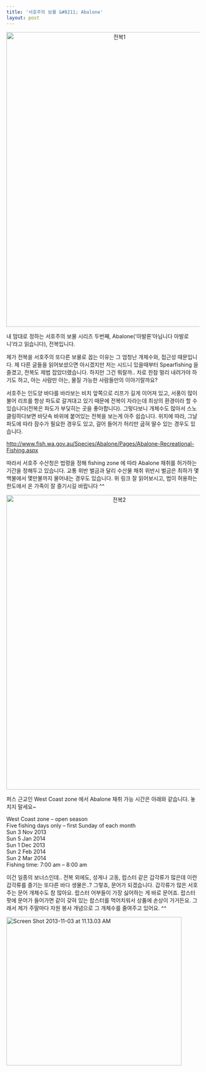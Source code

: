 ```yaml
---
title: '서호주의 보물 &#8211; Abalone'
layout: post
---
```

<p style="text-align: center;">
  <a href="http://w12ard.github.io/wp-content/uploads/2013/11/전복1.jpg"><img class="aligncenter  wp-image-684" alt="전복1" src="http://w12ard.github.io/wp-content/uploads/2013/11/전복1.jpg" width="574" height="768" /></a>
</p>

내 맘대로 정하는 서호주의 보물 시리즈 두번째, Abalone(‘아발론’아닙니다 아발로니’라고 읽습니다), 전복입니다.

제가 전복을 서호주의 또다른 보물로 꼽는 이유는 그 엄청난 개체수와, 접근성 때문입니다. 제 다른 글들을 읽어보셨으면 아시겠지만 저는 시드니 있을때부터 Spearfishing 을 즐겼고, 전복도 제법 잡았더랬습니다. 하지만 그건 뭐랄까.. 차로 한참 멀리 내려가야 하기도 하고, 아는 사람만 아는, 물질 가능한 사람들만의 이야기랄까요?

서호주는 인도양 바다를 바라보는 비치 앞쪽으로 리프가 길게 이어져 있고, 서풍이 많이 불어 리프를 항상 파도로 갈겨대고 있기 때문에 전복이 자라는데 최상의 환경이라 할 수 있습니다(전복은 파도가 부딪히는 곳을 좋아합니다). 그렇다보니 개체수도 많아서 스노클링하다보면 바닷속 바위에 붙어있는 전복을 보는게 아주 쉽습니다. 위치에 따라, 그날 파도에 따라 잠수가 필요한 경우도 있고, 걸어 들어가 허리만 굽혀 딸수 있는 경우도 있습니다.

http://www.fish.wa.gov.au/Species/Abalone/Pages/Abalone-Recreational-Fishing.aspx

따라서 서호주 수산청은 법령을 정해 fishing zone 에 따라 Abalone 채취를 허가하는 기간을 정해두고 있습니다. 교통 위반 벌금과 달리 수산물 채취 위반시 벌금은 최하가 몇백불에서 몇만불까지 물어내는 경우도 있습니다. 위 링크 잘 읽어보시고, 법이 허용하는 한도에서 온 가족이 잘 즐기시길 바랍니다 ^^

<p style="text-align: center;">
  <a href="http://w12ard.github.io/wp-content/uploads/2013/11/전복2.jpg"><img class="aligncenter  wp-image-685" alt="전복2" src="http://w12ard.github.io/wp-content/uploads/2013/11/전복2.jpg" width="573" height="768" /></a>
</p>

퍼스 근교인 West Coast zone 에서 Abalone 채취 가능 시간은 아래와 같습니다. 놓치지 말세요~

West Coast zone – open season  
Five fishing days only – first Sunday of each month  
Sun 3 Nov 2013  
Sun 5 Jan 2014  
Sun 1 Dec 2013  
Sun 2 Feb 2014  
Sun 2 Mar 2014  
Fishing time: 7:00 am – 8:00 am

이건 일종의 보너스인데.. 전복 외에도, 성게나 고동, 랍스터 같은 갑각류가 많은데 이런 갑각류를 즐기는 또다른 바다 생물은..? 그렇죠, 문어가 되겠습니다. 갑각류가 많은 서호주는 문어 개체수도 참 많아요. 랍스터 어부들이 가장 싫어하는 게 바로 문어죠. 랍스터팟에 문어가 들어가면 같이 갖혀 있는 랍스터를 먹어치워서 상품에 손상이 가거든요. 그래서 제가 주말마다 자원 봉사 개념으로 그 개체수를 줄여주고 있어요. ^^

[<img class="aligncenter size-full wp-image-683" alt="Screen Shot 2013-11-03 at 11.13.03 AM" src="http://w12ard.github.io/wp-content/uploads/2013/11/Screen-Shot-2013-11-03-at-11.13.03-AM.png" width="457" height="387" />][1]

 [1]: http://w12ard.github.io/wp-content/uploads/2013/11/Screen-Shot-2013-11-03-at-11.13.03-AM.png